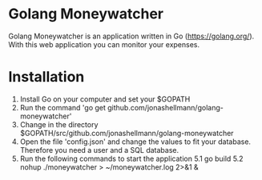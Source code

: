 # Golang Moneywatcher

Golang Moneywatcher is an application written in Go (https://golang.org/). With this web application you can monitor your expenses. 

# Installation

1. Install Go on your computer and set your $GOPATH
2. Run the command 'go get github.com/jonashellmann/golang-moneywatcher'
3. Change in the directory $GOPATH/src/github.com/jonashellmann/golang-moneywatcher
4. Open the file 'config.json' and change the values to fit your database. Therefore you need a user and a SQL database.
5. Run the following commands to start the application
	5.1 go build
	5.2 nohup ./moneywatcher > ~/moneywatcher.log 2>&1 &
